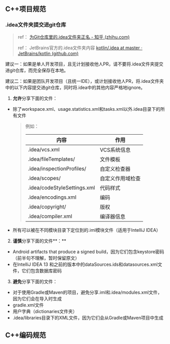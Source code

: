 ## C++项目规范

### .idea文件夹提交进git仓库

> ref： [为Git仓库里的.idea文件夹正名 - 知乎 (zhihu.com)](https://zhuanlan.zhihu.com/p/38348372)
>
> ref： JetBrains官方的.idea文件夹内容 [kotlin/.idea at master · JetBrains/kotlin (github.com)](https://github.com/JetBrains/kotlin/tree/master/.idea)

 建议一：如果是单人开发项目，且无计划接收他人PR，请不要将.idea文件夹提交进git仓库，而完全保存在本地。

 建议二：如果是团队开发项目（且统一IDE），或计划接收他人PR，将.idea文件夹中的以下内容提交进git仓库，同时将.idea中的其他内容严格地ignore。

1. **允许**分享下面的文件：

- 除了workspace.xml、usage.statistics.xml和tasks.xml以外.idea目录下的所有文件

  > 例如：
  >
  > | 内容 | 作用 |
  > | ---- | ---- |
  > | .idea/vcs.xml | VCS系统信息 |
  > | .idea/fileTemplates/ | 文件模板|
  > | .idea/inspectionProfiles/ | 自定义检查器|
  > | .idea/scopes/ | 自定义作用域检查 |
  > | .idea/codeStyleSettings.xml | 代码样式 |
  > | .idea/encodings.xml | 编码 |
  > | .idea/copyright/ | 版权 |
  > | .idea/compiler.xml | 编译器信息 |

- 所有可以被在不同模块目录下定位到的.iml模块文件（适用于IntelliJ IDEA）

2. **谨慎**分享下面的文件**：**

- Android artifacts that produce a signed build，因为它们包含keystore密码（前半句不理解，暂时保留原文）
- 在IntelliJ IDEA 13 和之前的版本中的dataSources.ids和datasources.xml文件，它们包含数据库密码

3. **避免**分享下面的文件：

- 对于使用Gradle或Maven的项目，避免分享.iml和.idea/modules.xml文件，因为它们会在导入时生成
- gradle.xml文件
- 用户字典（dictionaries文件夹）
- .idea/libraries目录下的XML文件，因为它们会从Gradle或Maven项目中生成





## C++编码规范





